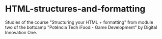 # HTML-structures-and-formatting
Studies of the course "Structuring your HTML + formatting" from module two of the bottcamp "Potência Tech iFood - Game Development" by Digital Innovation One.
